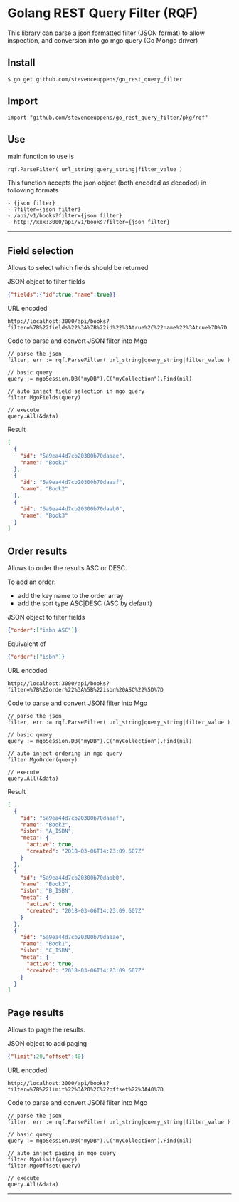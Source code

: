 # Golang REST Query Filter (RQF)

This library can parse a json formatted filter (JSON format) to allow inspection, and conversion into go mgo query (Go Mongo driver)

## Install
```
$ go get github.com/stevenceuppens/go_rest_query_filter
```

## Import
```golang
import "github.com/stevenceuppens/go_rest_query_filter/pkg/rqf"
```

## Use
main function to use is
```golang
rqf.ParseFilter( url_string|query_string|filter_value )
```

This function accepts the json object (both encoded as decoded) in following formats
```
- {json filter}
- ?filter={json filter}
- /api/v1/books?filter={json filter}
- http://xxx:3000/api/v1/books?filter={json filter}
```
---

## Field selection

Allows to select which fields should be returned

JSON object to filter fields
```json
{"fields":{"id":true,"name":true}}
```

URL encoded
```
http://localhost:3000/api/books?filter=%7B%22fields%22%3A%7B%22id%22%3Atrue%2C%22name%22%3Atrue%7D%7D
```

Code to parse and convert JSON filter into Mgo
```golang
// parse the json
filter, err := rqf.ParseFilter( url_string|query_string|filter_value )

// basic query
query := mgoSession.DB("myDB").C("myCollection").Find(nil)

// auto inject field selection in mgo query
filter.MgoFields(query)

// execute
query.All(&data)
```

Result
```json
[
  {
    "id": "5a9ea44d7cb20300b70daaae",
    "name": "Book1"
  },
  {
    "id": "5a9ea44d7cb20300b70daaaf",
    "name": "Book2"
  },
  {
    "id": "5a9ea44d7cb20300b70daab0",
    "name": "Book3"
  }
]
```

## Order results

Allows to order the results ASC or DESC.

To add an order:
- add the key name to the order array
- add the sort type ASC|DESC (ASC by default)

JSON object to filter fields
```json
{"order":["isbn ASC"]}
```
Equivalent of
```json
{"order":["isbn"]}
```

URL encoded
```
http://localhost:3000/api/books?filter=%7B%22order%22%3A%5B%22isbn%20ASC%22%5D%7D
```

Code to parse and convert JSON filter into Mgo
```golang
// parse the json
filter, err := rqf.ParseFilter( url_string|query_string|filter_value )

// basic query
query := mgoSession.DB("myDB").C("myCollection").Find(nil)

// auto inject ordering in mgo query
filter.MgoOrder(query)

// execute
query.All(&data)
```

Result
```json
[
  {
    "id": "5a9ea44d7cb20300b70daaaf",
    "name": "Book2",
    "isbn": "A_ISBN",
    "meta": {
      "active": true,
      "created": "2018-03-06T14:23:09.607Z"
    }
  },
  {
    "id": "5a9ea44d7cb20300b70daab0",
    "name": "Book3",
    "isbn": "B_ISBN",
    "meta": {
      "active": true,
      "created": "2018-03-06T14:23:09.607Z"
    }
  },
  {
    "id": "5a9ea44d7cb20300b70daaae",
    "name": "Book1",
    "isbn": "C_ISBN",
    "meta": {
      "active": true,
      "created": "2018-03-06T14:23:09.607Z"
    }
  }
]
```

## Page results

Allows to page the results.

JSON object to add paging
```json
{"limit":20,"offset":40}
```

URL encoded
```
http://localhost:3000/api/books?filter=%7B%22limit%22%3A20%2C%22offset%22%3A40%7D
```

Code to parse and convert JSON filter into Mgo
```golang
// parse the json
filter, err := rqf.ParseFilter( url_string|query_string|filter_value )

// basic query
query := mgoSession.DB("myDB").C("myCollection").Find(nil)

// auto inject paging in mgo query
filter.MgoLimit(query)
filter.MgoOffset(query)

// execute
query.All(&data)
```
---